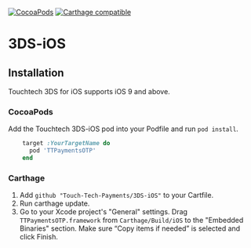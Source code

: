 [![CocoaPods](https://img.shields.io/badge/platforms-iOS-orange.svg?maxAge=2592000)](https://cocoapods.org/pods/TTPaymentsOTP)
[![Carthage compatible](https://img.shields.io/badge/Carthage-compatible-4BC51D.svg?style=flat)](https://github.com/Carthage/Carthage)

# 3DS-iOS

## Installation

Touchtech 3DS for iOS supports iOS 9 and above.

### CocoaPods
Add the Touchtech 3DS-iOS pod into your Podfile and run `pod install`.
```ruby
    target :YourTargetName do
      pod 'TTPaymentsOTP'
    end
```

### Carthage
1. Add `github "Touch-Tech-Payments/3DS-iOS"` to your Cartfile.
2. Run carthage update.
3. Go to your Xcode project's "General" settings. Drag `TTPaymentsOTP.framework` from `Carthage/Build/iOS` to the "Embedded Binaries" section. Make sure “Copy items if needed” is selected and click Finish.